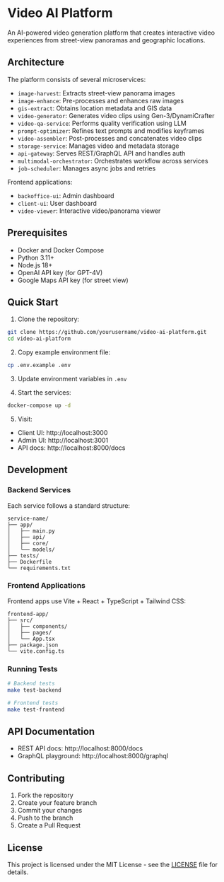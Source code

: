 # Video AI Platform

An AI-powered video generation platform that creates interactive video experiences from street-view panoramas and geographic locations.

## Architecture

The platform consists of several microservices:

- `image-harvest`: Extracts street-view panorama images
- `image-enhance`: Pre-processes and enhances raw images
- `gis-extract`: Obtains location metadata and GIS data
- `video-generator`: Generates video clips using Gen-3/DynamiCrafter
- `video-qa-service`: Performs quality verification using LLM
- `prompt-optimizer`: Refines text prompts and modifies keyframes
- `video-assembler`: Post-processes and concatenates video clips
- `storage-service`: Manages video and metadata storage
- `api-gateway`: Serves REST/GraphQL API and handles auth
- `multimodal-orchestrator`: Orchestrates workflow across services
- `job-scheduler`: Manages async jobs and retries

Frontend applications:
- `backoffice-ui`: Admin dashboard
- `client-ui`: User dashboard
- `video-viewer`: Interactive video/panorama viewer

## Prerequisites

- Docker and Docker Compose
- Python 3.11+
- Node.js 18+
- OpenAI API key (for GPT-4V)
- Google Maps API key (for street view)

## Quick Start

1. Clone the repository:
```bash
git clone https://github.com/yourusername/video-ai-platform.git
cd video-ai-platform
```

2. Copy example environment file:
```bash
cp .env.example .env
```

3. Update environment variables in `.env`

4. Start the services:
```bash
docker-compose up -d
```

5. Visit:
- Client UI: http://localhost:3000
- Admin UI: http://localhost:3001
- API docs: http://localhost:8000/docs

## Development

### Backend Services

Each service follows a standard structure:
```
service-name/
├── app/
│   ├── main.py
│   ├── api/
│   ├── core/
│   └── models/
├── tests/
├── Dockerfile
└── requirements.txt
```

### Frontend Applications

Frontend apps use Vite + React + TypeScript + Tailwind CSS:
```
frontend-app/
├── src/
│   ├── components/
│   ├── pages/
│   └── App.tsx
├── package.json
└── vite.config.ts
```

### Running Tests

```bash
# Backend tests
make test-backend

# Frontend tests
make test-frontend
```

## API Documentation

- REST API docs: http://localhost:8000/docs
- GraphQL playground: http://localhost:8000/graphql

## Contributing

1. Fork the repository
2. Create your feature branch
3. Commit your changes
4. Push to the branch
5. Create a Pull Request

## License

This project is licensed under the MIT License - see the [LICENSE](LICENSE) file for details. 